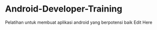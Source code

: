 # Android-Developer-Training
Pelatihan untuk membuat aplikasi android yang berpotensi baik
Edit Here
